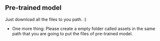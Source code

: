 ## Pre-trained model

Just download all the files to you path. :)
* One more thing: Please create a empty folder called assets in the same path that you are going to put the files of pre-trained model.
